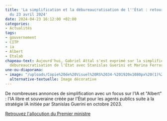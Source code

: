 ```yaml
---
title: 'La simplification et la débureaucratisation de l''État : retour sur le CITP
  du 23 avril 2024'
date: 2024-04-23 16:12:00 +02:00
categories:
- Actualités
tags:
- gouvernement
- CITP
- ia
- Albert
- Etalab
chapeau-text: Aujourd'hui, Gabriel Attal s'est exprimé sur la simplification et la
  débureaucratisation de l'État avec Stanislas Guerini et Marina Ferrari
une-ou-diaporama:
- image: "/uploads/Copie%20de%20Visuel%20RS%2034-%201920x1080px%20(1)%20(1).png"
  alternative-textuelle: Image décorative
---
```


De nombreuses annonces de simplification avec un focus sur l'IA et "Albert" : l'IA libre et souveraine créée par l'État pour les agents publics suite à la stratégie IA initiée par Stanislas Guerini en octobre 2023.

<div class="lien-important"><p><a href="https://www.linkedin.com/posts/gouvernementfr_transformation-de-laction-publique-prise-activity-7188461481678548993-jAur?utm_source=share&utm_medium=member_desktop">Retrouvez l'allocution du Premier ministre</a></p></div>